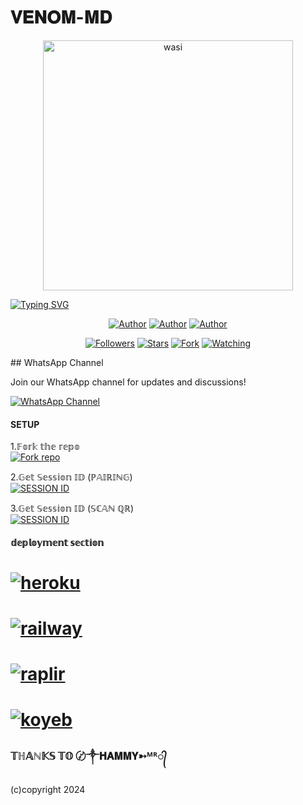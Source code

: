 # 𝐕𝐄𝐍𝐎𝐌-𝐌𝐃

 

<p align="center">  
  <a href="https://whatsapp.com/channel/0029Vagq4pN9hXEy6SpCDi0X">
    <img alt="wasi" height="400" src="https://telegra.ph/file/478c2641e9bcf0ecfd139.jpg">
 
         
[![Typing SVG](https://readme-typing-svg.herokuapp.com?font=Rockstar-ExtraBold&color=blue&lines=𝐕𝐄𝐍𝐎𝐌-𝐌𝐃+𝗖𝗥𝗘𝗔𝗧𝗘𝗗+𝗕𝗬+𝐇𝐀𝐌𝐌𝐘)](https://git.io/typing-svg)

  </a>
</p>
<p align="center">
<a href="https://github.com/Hammy254"><img title="Author" src="https://img.shields.io/badge/Hammy254-black?style=for-the-badge&logo=Github"></a> <a href="https://whatsapp.com/channel/0029Vagq4pN9hXEy6SpCDi0X"><img title="Author" src="https://img.shields.io/badge/CHANNEL-black?style=for-the-badge&logo=whatsapp"></a> <a href="https://wa.me/25437991043"><img title="Author" src="https://img.shields.io/badge/CHAT US-black?style=for-the-badge&logo=whatsapp"></a>
<p/>
<p align="center">
<a href="https://github.com/Hammy254?tab=followers"><img title="Followers" src="https://img.shields.io/github/followers/Hammy254?label=Followers&style=social"></a>
<a href="https://github.com/Hammy254/VENOM-MD/stargazers/"><img title="Stars" src="https://img.shields.io/github/stars/Hammy254/VENOM-MD?&style=social"></a>
<a href="https://github.com/Hammy254/VENOM-MD/network/members"><img title="Fork" src="https://img.shields.io/github/forks/Hammy254/VENOM-MD?style=social"></a>
<a href="https://github.com/Hammy254/VENOM_MD/watchers"><img title="Watching" src="https://img.shields.io/github/watchers/Hammy254/VENOM-MD?label=Watching&style=social"></a>
</p>
## WhatsApp Channel

Join our WhatsApp channel for updates and discussions!

[![WhatsApp Channel](https://img.shields.io/badge/Join-WhatsApp%20Channel-25D366?style=for-the-badge&logo=whatsapp)](https://whatsapp.com/channel/0029Vagq4pN9hXEy6SpCDi0X")


#### SETUP

1.𝔽𝕠𝕣𝕜 𝕥𝕙𝕖 𝕣𝕖𝕡𝕠
    <br>
<a href='https://github.com/Hammy254/VENOM-MD/fork' target="_blank"><img alt='Fork repo' src='https://img.shields.io/badge/Fork Repo-100000?style=for-the-badge&logo=scan&logoColor=white&labelColor=black&color=green'/></a>



2.𝔾𝕖𝕥 𝕊𝕖𝕤𝕤𝕚𝕠𝕟 𝕀𝔻 (ℙ𝔸𝕀ℝ𝕀ℕ𝔾)
    <br>
<a href='https://venom-pairing.onrender.com/' target="_blank"><img alt='SESSION ID' src='https://img.shields.io/badge/Session_id-100000?style=for-the-badge&logo=scan&logoColor=white&labelColor=black&color=green'/></a>


3.𝔾𝕖𝕥 𝕊𝕖𝕤𝕤𝕚𝕠𝕟 𝕀𝔻 (𝕊ℂ𝔸ℕ ℚℝ)
    <br>
<a href='https://venom-pairing.onrender.com/Qr' target="_blank"><img alt='SESSION ID' src='https://img.shields.io/badge/Session_id-100000?style=for-the-badge&logo=scan&logoColor=white&labelColor=black&color=green'/></a>


#### 𝕕𝕖𝕡𝕝𝕠𝕪𝕞𝕖𝕟𝕥 𝕤𝕖𝕔𝕥𝕚𝕠𝕟
# <a href="https://dashboard.heroku.com/new?template=https://github.com/Hammy254/VENOM-MD"><img title="heroku" src="https://img.shields.io/badge/DEPLOY ON HEROKU-h?color=green&style=for-the-badge&logo=msi"></a>
# <a href="https://railway.app/template/tM2McB?referralCode=v7Xehd"><img title="railway" src="https://img.shields.io/badge/DEPLOY ON RAILWAY-h?color=green&style=for-the-badge&logo=msi"></a>
# <a href="(https://replit.com/github/Hammy254/VENOM-MD"><img title="raplir" src="https://img.shields.io/badge/RAPLIT-h?color=green&style=for-the-badge&logo=msi"></a>
# <a href="https://venom-md-scanner-b5c5dcf2ece8.herokuapp.com/"><img title="koyeb" src="https://img.shields.io/badge/DEPLOY ON KYOEB-h?color=green&style=for-the-badge&logo=msi"></a>


### 𝕋ℍ𝔸ℕ𝕂𝕊 𝕋𝕆 〄༒𝐇𝐀𝐌𝐌𝐘➳ᴹᴿ᭄



  (c)copyright 2024
